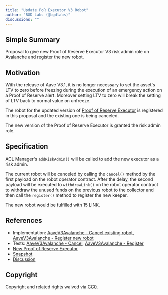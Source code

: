 ```yaml
---
title: "Update PoR Executor V3 Robot"
author: "BGD Labs (@bgdlabs)"
discussions: ""
---
```


## Simple Summary

Proposal to give new Proof of Reserve Executor V3 risk admin role on Avalanche and register the new robot.

## Motivation

With the release of Aave V3.1, it is no longer necessary to set the asset's LTV to zero before freezing during the execution of an emergency action on a Proof of Reserve alert. Moreover setting LTV to zero will break the setting of LTV back to normal value on unfreeze.

The robot for the updated version of [Proof of Reserve Executor](https://snowscan.xyz/address/0xb94e515615c244ab25f7a6e592e3cb7ee31e99f4) is registered in this proposal and the existing one is being canceled.

The new version of the Proof of Reserve Executor is granted the risk admin role.

## Specification

ACL Manager's `addRiskAdmin()` will be called to add the new executor as a risk admin.

The current robot will be canceled by calling the `cancel()` method by the first payload on the robot operator contract. After the delay, the second payload will be executed to `withdrawLink()` on the robot operator contract to withdraw the unused funds on the previous robot to the collector and then call the `register()` method to register the new keeper.

The new robot would be fulfilled with 15 LINK.

## References

- Implementation: [AaveV3Avalanche - Cancel existing robot](https://github.com/bgd-labs/aave-proposals-v3/blob/main/src/20240617_AaveV3Avalanche_UpdatePoRExecutorV3Robot/AaveV3Avalanche_UpdatePoRExecutorV3RobotCancel_20240617.sol), [AaveV3Avalanche - Register new robot](https://github.com/bgd-labs/aave-proposals-v3/blob/main/src/20240617_AaveV3Avalanche_UpdatePoRExecutorV3Robot/AaveV3Avalanche_UpdatePoRExecutorV3RobotRegister_20240617.sol)
- Tests: [AaveV3Avalanche - Cancel](https://github.com/bgd-labs/aave-proposals-v3/blob/main/src/20240617_AaveV3Avalanche_UpdatePoRExecutorV3Robot/AaveV3Avalanche_UpdatePoRExecutorV3RobotCancel_20240617.t.sol), [AaveV3Avalanche - Register](https://github.com/bgd-labs/aave-proposals-v3/blob/main/src/20240617_AaveV3Avalanche_UpdatePoRExecutorV3Robot/AaveV3Avalanche_UpdatePoRExecutorV3RobotRegister_20240617.t.sol)
- [New Proof of Reserve Executor](https://snowscan.xyz/address/0xb94e515615c244ab25f7a6e592e3cb7ee31e99f4)
- [Snapshot](TODO)
- [Discussion](TODO)

## Copyright

Copyright and related rights waived via [CC0](https://creativecommons.org/publicdomain/zero/1.0/).
